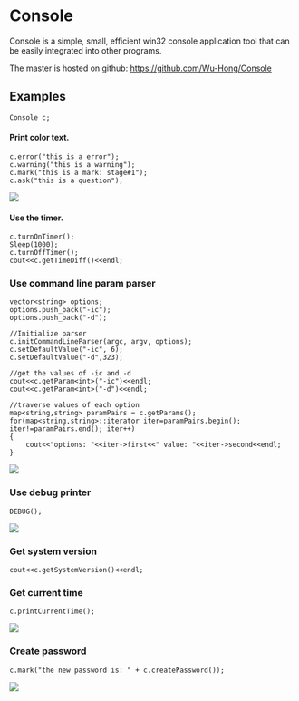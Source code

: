 # Console

Console is a simple, small, efficient win32 console application tool that can be easily integrated into other programs.

The master is hosted on github:
<https://github.com/Wu-Hong/Console>

Examples
--------
	Console c;

#### Print color text.
	c.error("this is a error");
	c.warning("this is a warning");
	c.mark("this is a mark: stage#1");
	c.ask("this is a question");
![](https://github.com/Wu-Hong/Console/blob/master/pix/color_text.png "")

#### Use the timer.
	c.turnOnTimer();
	Sleep(1000);
	c.turnOffTimer();
	cout<<c.getTimeDiff()<<endl;

### Use command line param parser
	vector<string> options;
	options.push_back("-ic");
	options.push_back("-d");
	
	//Initialize parser
	c.initCommandLineParser(argc, argv, options);
	c.setDefaultValue("-ic", 6);
	c.setDefaultValue("-d",323);
	
	//get the values of -ic and -d
	cout<<c.getParam<int>("-ic")<<endl;
	cout<<c.getParam<int>("-d")<<endl;
	
	//traverse values of each option
	map<string,string> paramPairs = c.getParams();
	for(map<string,string>::iterator iter=paramPairs.begin(); iter!=paramPairs.end(); iter++)
	{
		cout<<"options: "<<iter->first<<" value: "<<iter->second<<endl;
	}
![](https://github.com/Wu-Hong/Console/blob/master/pix/cmd_parser.png "")

### Use debug printer
	DEBUG();
![](https://github.com/Wu-Hong/Console/blob/master/pix/debug_printer.png "")

### Get system version
	cout<<c.getSystemVersion()<<endl;

### Get current time
	c.printCurrentTime();
![](https://github.com/Wu-Hong/Console/blob/master/pix/current_time.png "")

### Create password
	c.mark("the new password is: " + c.createPassword());
![](https://github.com/Wu-Hong/Console/blob/master/pix/create_passwd.png "")


